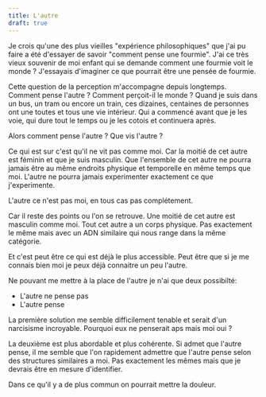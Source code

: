 ```yaml
---
title: L'autre
draft: true
---
```


Je crois qu'une des plus vieilles "expérience philosophiques" que j'ai pu faire a été d'essayer de savoir "comment pense une fourmie". J'ai ce très vieux souvenir de moi enfant qui se demande comment une fourmie voit le monde ? J'essayais d'imaginer ce que pourrait être une pensée de fourmie.

Cette question de la perception m'accompagne depuis longtemps. Comment pense l'autre ? Comment perçoit-il le monde ? Quand je suis dans un bus, un tram ou encore un train, ces dizaines, centaines de personnes ont une toutes et tous une vie intérieur. Qui a commencé avant que je les voie, qui dure tout le temps ou je les cotois et continuera après.

Alors comment pense l'autre ? Que vis l'autre ?

Ce qui est sur c'est qu'il ne vit pas comme moi. Car la moitié de cet autre est féminin et que je suis masculin. Que l'ensemble de cet autre ne pourra jamais être au même endroits physique et temporelle en même temps que moi. L'autre ne pourra jamais experimenter exactement ce que j'experimente.

L'autre ce n'est pas moi, en tous cas pas complétement.

Car il reste des points ou l'on se retrouve. Une moitié de cet autre est masculin comme moi. Tout cet autre a un corps physique. Pas exactement le même mais avec un ADN similaire qui nous range dans la même catégorie.

Et c'est peut être ce qui est déjà le plus accessible. Peut être que si je me connais bien moi je peux déjà connaitre un peu l'autre.

Ne pouvant me mettre à la place de l'autre je n'ai que deux possibilté:

- L'autre ne pense pas
- L'autre pense

La première solution me semble difficilement tenable et serait d'un narcisisme incroyable. Pourquoi eux ne penserait aps mais moi oui ?

La deuxième est plus abordable et plus cohérente. Si admet que l'autre pense, il me semble que l'on rapidement admettre que l'autre pense selon des structures similaires a moi. Pas exactement les mêmes mais que je devrais être en mesure d'identifier.

Dans ce qu'il y a de plus commun on pourrait mettre la douleur.
